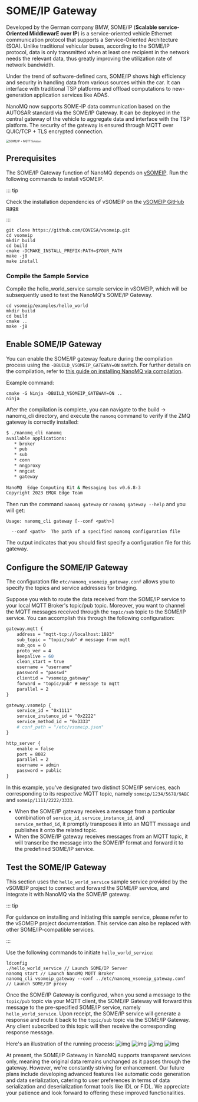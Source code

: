 # SOME/IP Gateway

Developed by the German company BMW, SOME/IP (**Scalable service-Oriented MiddlewarE over IP**) is a service-oriented vehicle Ethernet communication protocol that supports a Service-Oriented Architecture (SOA). Unlike traditional vehicular buses, according to the SOME/IP protocol, data is only transmitted when at least one recipient in the network needs the relevant data, thus greatly improving the utilization rate of network bandwidth.

Under the trend of software-defined cars, SOME/IP shows high efficiency and security in handling data from various sources within the car. It can interface with traditional TSP platforms and offload computations to new-generation application services like ADAS.

NanoMQ now supports SOME-IP data communication based on the AUTOSAR standard via the SOME/IP Gateway. It can be deployed in the central gateway of the vehicle to aggregate data and interface with the TSP platform. The security of the gateway is ensured through MQTT over QUIC/TCP + TLS encrypted connection.

<img src="./assets/someip-solution.png" alt="SOME/IP + MQTT Solution" style="zoom:50%;" />

## Prerequisites

The SOME/IP Gateway function of NanoMQ depends on [vSOMEIP](https://github.com/COVESA/vsomeip). Run the following commands to install vSOMEIP.

::: tip

Check the installation dependencies of vSOMEIP on the [vSOMEIP GitHub page](https://github.com/COVESA/vsomeip)

:::

```shell
git clone https://github.com/COVESA/vsomeip.git
cd vsomeip
mkdir build
cd build
cmake -DCMAKE_INSTALL_PREFIX:PATH=$YOUR_PATH
make -j8
make install
```

### Compile the Sample Service

Compile the hello_world_service sample service in vSOMEIP, which will be subsequently used to test the NanoMQ's SOME/IP Gateway.

```shell
cd vsomeip/examples/hello_world
mkdir build
cd build
cmake ..
make -j8
```

## Enable SOME/IP Gateway

You can enable the SOME/IP gateway feature during the compilation process using the `-DBUILD_VSOMEIP_GATEWAY=ON` switch. For further details on the compilation, refer to [this guide on installing NanoMQ via compilation](../installation/build-options.md).

Example command:

```shell
cmake -G Ninja -DBUILD_VSOMEIP_GATEWAY=ON ..
ninja
```

After the compilation is complete, you can navigate to the build -> nanomq_cli directory, and execute the `nanomq` command to verify if the ZMQ gateway is correctly installed:

```bash
$ ./nanomq_cli nanomq
available applications:
   * broker
   * pub
   * sub
   * conn
   * nngproxy
   * nngcat
   * gateway
  
NanoMQ  Edge Computing Kit & Messaging bus v0.6.8-3
Copyright 2023 EMQX Edge Team
```

Then run the command `nanomq gateway` or `nanomq gateway --help` and you will get:

```
Usage: nanomq_cli gateway [--conf <path>]

  --conf <path>  The path of a specified nanomq configuration file 
```

The output indicates that you should first specify a configuration file for this gateway.

## Configure the SOME/IP Gateway

The configuration file `etc/nanomq_vsomeip_gateway.conf` allows you to specify the topics and service addresses for bridging.

Suppose you wish to route the data received from the SOME/IP service to your local MQTT Broker's topic/pub topic. Moreover, you want to channel the MQTT messages received through the `topic/sub` topic to the SOME/IP service. You can accomplish this through the following configuration:

```apache
gateway.mqtt {
    address = "mqtt-tcp://localhost:1883"
    sub_topic = "topic/sub" # message from mqtt
    sub_qos = 0
    proto_ver = 4
    keepalive = 60
    clean_start = true
    username = "username"
    password = "passwd"
    clientid = "vsomeip_gateway"
    forward = "topic/pub" # message to mqtt
    parallel = 2
}

gateway.vsomeip {
    service_id = "0x1111"
    service_instance_id = "0x2222"
    service_method_id = "0x3333"
    # conf_path = "/etc/vsomeip.json"
}

http_server {
	enable = false
	port = 8082
	parallel = 2
	username = admin
	password = public
}
```

In this example, you've designated two distinct SOME/IP services, each corresponding to its respective MQTT topic, namely `someip/1234/5678/9ABC` and `someip/1111/2222/3333`.

- When the SOME/IP gateway receives a message from a particular combination of `service_id`, `service_instance_id`, and `service_method_id`, it promptly transposes it into an MQTT message and publishes it onto the related topic.
- When the SOME/IP gateway receives messages from an MQTT topic, it will transcribe the message into the SOME/IP format and forward it to the predefined SOME/IP service.

## Test the SOME/IP Gateway

This section uses the `hello_world_service` sample service provided by the vSOMEIP project to connect and forward the SOME/IP service, and integrate it with NanoMQ via the SOME/IP gateway.

::: tip

For guidance on installing and initiating this sample service, please refer to the vSOMEIP project documentation. This service can also be replaced with other SOME/IP-compatible services.

:::

Use the following commands to initiate `hello_world_service`:

``` shell
ldconfig
./hello_world_service // Launch SOME/IP Server
nanomq start // Launch NanoMQ MQTT Broker
nanomq_cli vsomeip_gateway --conf ../etc/nanomq_vsomeip_gateway.conf // Launch SOME/IP proxy
```

Once the SOME/IP Gateway is configured, when you send a message to the `topic/pub` topic via your MQTT client, the SOME/IP Gateway will forward this message to the pre-specified SOME/IP service, namely `hello_world_service`. Upon receipt, the SOME/IP service will generate a response and route it back to the `topic/sub` topic via the SOME/IP Gateway. Any client subscribed to this topic will then receive the corresponding response message.

Here's an illustration of the running process:
![img](./assets/hello_service.png)
![img](./assets/nanomq_someip_gateway.png)
![img](./assets/someip_gateway.png)
![img](./assets/pub_sub.png)

At present, the SOME/IP Gateway in NanoMQ supports transparent services only, meaning the original data remains unchanged as it passes through the gateway. However, we're constantly striving for enhancement. Our future plans include developing advanced features like automatic code generation and data serialization, catering to user preferences in terms of data serialization and deserialization format tools like IDL or FIDL. We appreciate your patience and look forward to offering these improved functionalities.

